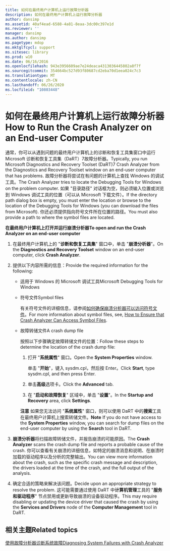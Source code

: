 ```yaml
---
title: 如何在最终用户计算机上运行故障分析器
description: 如何在最终用户计算机上运行故障分析器
author: dansimp
ms.assetid: 40af4ead-6588-4a81-8eaa-3dc00c397e1d
ms.reviewer: ''
manager: dansimp
ms.author: dansimp
ms.pagetype: mdop
ms.mktglfcycl: support
ms.sitesec: library
ms.prod: w10
ms.date: 06/16/2016
ms.openlocfilehash: 943e3956609ae7e24deaca4313036445802a8f7f
ms.sourcegitcommit: 354664bc527d93f80687cd2eba70d1eea024c7c3
ms.translationtype: MT
ms.contentlocale: zh-CN
ms.lasthandoff: 06/26/2020
ms.locfileid: "10803448"
---
```

# <span data-ttu-id="7e603-103">如何在最终用户计算机上运行故障分析器</span><span class="sxs-lookup"><span data-stu-id="7e603-103">How to Run the Crash Analyzer on an End-user Computer</span></span>


<span data-ttu-id="7e603-104">通常，你可以从遇到问题的最终用户计算机上的诊断和恢复工具集窗口中运行 Microsoft 诊断和恢复工具集（DaRT）7故障分析器。</span><span class="sxs-lookup"><span data-stu-id="7e603-104">Typically, you run Microsoft Diagnostics and Recovery Toolset (DaRT)7 Crash Analyzer from the Diagnostics and Recovery Toolset window on an end-user computer that has problems.</span></span> <span data-ttu-id="7e603-105">故障分析器将尝试在有问题的计算机上查找 Windows 的调试工具。</span><span class="sxs-lookup"><span data-stu-id="7e603-105">The Crash Analyzer tries to locate the Debugging Tools for Windows on the problem computer.</span></span> <span data-ttu-id="7e603-106">如果 "目录路径" 对话框为空，则必须输入位置或浏览到 Windows 调试工具的位置（可以从 Microsoft 下载文件）。</span><span class="sxs-lookup"><span data-stu-id="7e603-106">If the directory path dialog box is empty, you must enter the location or browse to the location of the Debugging Tools for Windows (you can download the files from Microsoft).</span></span> <span data-ttu-id="7e603-107">你还必须提供指向符号文件所在位置的路径。</span><span class="sxs-lookup"><span data-stu-id="7e603-107">You must also provide a path to where the symbol files are located.</span></span>

**<span data-ttu-id="7e603-108">在最终用户计算机上打开并运行崩溃分析器</span><span class="sxs-lookup"><span data-stu-id="7e603-108">To open and run the Crash Analyzer on an end-user computer</span></span>**

1.  <span data-ttu-id="7e603-109">在最终用户计算机上的 "**诊断和恢复工具集**" 窗口中，单击 "**崩溃分析器**"。</span><span class="sxs-lookup"><span data-stu-id="7e603-109">On the **Diagnostics and Recovery Toolset** window on an end-user computer, click **Crash Analyzer**.</span></span>

2.  <span data-ttu-id="7e603-110">提供以下内容所需的信息：</span><span class="sxs-lookup"><span data-stu-id="7e603-110">Provide the required information for the following:</span></span>

    -   <span data-ttu-id="7e603-111">适用于 Windows 的 Microsoft 调试工具</span><span class="sxs-lookup"><span data-stu-id="7e603-111">Microsoft Debugging Tools for Windows</span></span>

    -   <span data-ttu-id="7e603-112">符号文件</span><span class="sxs-lookup"><span data-stu-id="7e603-112">Symbol files</span></span>

        <span data-ttu-id="7e603-113">有关符号文件的详细信息，请参阅[如何确保崩溃分析器可以访问符号文件](how-to-ensure-that-crash-analyzer-can-access-symbol-files-dart-7.md)。</span><span class="sxs-lookup"><span data-stu-id="7e603-113">For more information about symbol files, see, [How to Ensure that Crash Analyzer Can Access Symbol Files](how-to-ensure-that-crash-analyzer-can-access-symbol-files-dart-7.md).</span></span>

    -   <span data-ttu-id="7e603-114">故障转储文件</span><span class="sxs-lookup"><span data-stu-id="7e603-114">A crash dump file</span></span>

        <span data-ttu-id="7e603-115">按照以下步骤确定故障转储文件的位置：</span><span class="sxs-lookup"><span data-stu-id="7e603-115">Follow these steps to determine the location of the crash dump file:</span></span>

        1.  <span data-ttu-id="7e603-116">打开 "**系统属性**" 窗口。</span><span class="sxs-lookup"><span data-stu-id="7e603-116">Open the **System Properties** window.</span></span>

            <span data-ttu-id="7e603-117">单击 "**开始**"，键入 sysdm.cpl，然后按 Enter。</span><span class="sxs-lookup"><span data-stu-id="7e603-117">Click **Start**, type sysdm.cpl, and then press Enter.</span></span>

        2.  <span data-ttu-id="7e603-118">单击**高级**选项卡。</span><span class="sxs-lookup"><span data-stu-id="7e603-118">Click the **Advanced** tab.</span></span>

        3.  <span data-ttu-id="7e603-119">在 "**启动和故障恢复**" 区域中，单击 "**设置**"。</span><span class="sxs-lookup"><span data-stu-id="7e603-119">In the **Startup and Recovery** area, click **Settings**.</span></span>

        <span data-ttu-id="7e603-120">**注意** 如果您无法访问 "**系统属性**" 窗口，则可以使用 DaRT 中的**搜索**工具在最终用户计算机上搜索转储文件。</span><span class="sxs-lookup"><span data-stu-id="7e603-120">**Note** If you do not have access to the **System Properties** window, you can search for dump files on the end-user computer by using the **Search** tool in DaRT.</span></span>

         

3.  <span data-ttu-id="7e603-121">**崩溃分析器**将扫描故障转储文件，并报告崩溃的可能原因。</span><span class="sxs-lookup"><span data-stu-id="7e603-121">The **Crash Analyzer** scans the crash dump file and reports a probable cause of the crash.</span></span> <span data-ttu-id="7e603-122">你可以查看有关崩溃的详细信息，如特定的崩溃消息和说明、在崩溃时加载的驱动程序以及分析的完整输出。</span><span class="sxs-lookup"><span data-stu-id="7e603-122">You can view more information about the crash, such as the specific crash message and description, the drivers loaded at the time of the crash, and the full output of the analysis.</span></span>

4.  <span data-ttu-id="7e603-123">确定合适的策略来解决该问题。</span><span class="sxs-lookup"><span data-stu-id="7e603-123">Decide upon an appropriate strategy to resolve the problem.</span></span> <span data-ttu-id="7e603-124">这可能需要通过使用 DaRT 中**计算机管理**工具的 "**服务和驱动程序**" 节点禁用或更新导致崩溃的设备驱动程序。</span><span class="sxs-lookup"><span data-stu-id="7e603-124">This may require disabling or updating the device driver that caused the crash by using the **Services and Drivers** node of the **Computer Management** tool in DaRT.</span></span>

## <span data-ttu-id="7e603-125">相关主题</span><span class="sxs-lookup"><span data-stu-id="7e603-125">Related topics</span></span>


[<span data-ttu-id="7e603-126">使用故障分析器诊断系统故障</span><span class="sxs-lookup"><span data-stu-id="7e603-126">Diagnosing System Failures with Crash Analyzer</span></span>](diagnosing-system-failures-with-crash-analyzer--dart-7.md)

 

 





